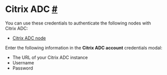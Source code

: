 


 Citrix ADC
 [#](#citrix-adc "Permanent link")
===============================================



 You can use these credentials to authenticate the following nodes with Citrix ADC:
 


* [Citrix ADC node](/integrations/builtin/app-nodes/n8n-nodes-base.citrixadc/)



 Enter the following information in the
 **Citrix ADC account** 
 credentials modal:
 


* The URL of your Citrix ADC instance
* Username
* Password




